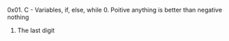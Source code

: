 0x01. C - Variables, if, else, while
0. Poitive anything is better than negative nothing
1. The last digit

